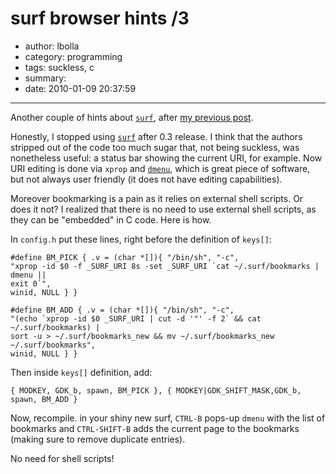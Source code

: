 # surf browser hints /3

- author: lbolla
- category: programming
- tags: suckless, c
- summary: 
- date: 2010-01-09 20:37:59

----------------

Another couple of hints about [`surf`][1], after [my previous post][2].

Honestly, I stopped using [`surf`][1] after 0.3 release. I think that the authors stripped
out of the code too much sugar that, not being suckless, was nonetheless
useful: a status bar showing the current URI, for example. Now URI editing is
done via `xprop` and [`dmenu`][3], which is great piece of software, but not always
user friendly (it does not have editing capabilities).

Moreover bookmarking is
a pain as it relies on external shell scripts. Or does it not? I realized that
there is no need to use external shell scripts, as they can be "embedded" in C
code. Here is how.

In `config.h` put these lines, right before the definition of `keys[]`:

    #define BM_PICK { .v = (char *[]){ "/bin/sh", "-c",
    "xprop -id $0 -f _SURF_URI 8s -set _SURF_URI `cat ~/.surf/bookmarks | dmenu ||
    exit 0`",
    winid, NULL } }

    #define BM_ADD { .v = (char *[]){ "/bin/sh", "-c",
    "(echo `xprop -id $0 _SURF_URI | cut -d '"' -f 2` && cat ~/.surf/bookmarks) |
    sort -u > ~/.surf/bookmarks_new && mv ~/.surf/bookmarks_new ~/.surf/bookmarks",
    winid, NULL } }

Then inside `keys[]` definition, add:

    { MODKEY, GDK_b, spawn, BM_PICK }, { MODKEY|GDK_SHIFT_MASK,GDK_b, spawn, BM_ADD }

Now, recompile. in your shiny new surf, `CTRL-B` pops-up `dmenu` with the list of
bookmarks and `CTRL-SHIFT-B` adds the current page to the bookmarks (making sure
to remove duplicate entries).

No need for shell scripts!

   [1]: http://surf.suckless.org
   [2]: /blog/2009/08/25/surf-browser-hints-2/
   [3]: http://tools.suckless.org/dmenu
   [4]: http://surf.suckless.org/files/simple_bookmarking_redux
